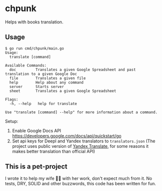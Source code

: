 # chpunk

Helps with books translation.

## Usage
```
$ go run cmd/chpunk/main.go
Usage:
  translate [command]

Available Commands:
  doc         Translates a given Google Spreadsheet and past translation to a given Google Doc
  file        Translates a given file
  help        Help about any command
  server      Starts server
  sheet       Translates a given Google Spreadsheet

Flags:
  -h, --help   help for translate

Use "translate [command] --help" for more information about a command.
```

Setup:

1. Enable Google Docs API https://developers.google.com/docs/api/quickstart/go
2. Set api keys for Deepl and Yandex translators to `translators.json` (The project uses public version of [Yandex Translate](https://translate.yandex.ru/), for some reasons it makes better translation than official API)

## This is a pet-project

I wrote it to help my wife 👩‍💻 with her work, don't expect much from it. No tests, DRY, SOLID and other buzzwords, this code has been written for fun.
